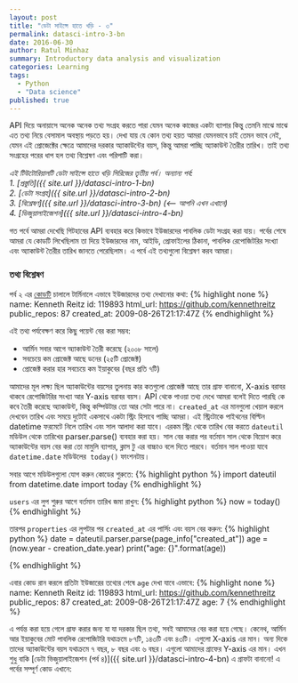 ```yaml
---
layout: post
title: "ডেটা সাইন্সে হাতে খড়ি - ৩"
permalink: datasci-intro-3-bn
date: 2016-06-30
author: Ratul Minhaz
summary: Introductory data analysis and visualization
categories: Learning
tags:
  - Python
  - "Data science"
published: true
---
```



API দিয়ে অনায়াসে অনেক অনেক তথ্য সংগ্রহ করতে পারা যেমন অনেক কাজের একটা ব্যাপার কিন্তু তেমনি মাঝে মাঝে এত তথ্য নিয়ে বেসামাল অবস্থায় পড়তে হয়। দেখা যায় যে কোন তথ্য হয়ত আমরা যেমনভাবে চাই তেমন ভাবে নেই, যেমন এই প্রোজেক্টের ক্ষেত্রে আমাদের দরকার অ্যাকাউন্টের বয়স, কিন্তু আমরা পাচ্ছি অ্যাকাউন্ট তৈরীর তারিখ। তাই তথ্য সংগ্রহের পরের ধাপ হল তথ্য বিশ্লেষণ এবং পরিপাটি করা।


*এই টিউটোরিয়ালটি ডেটা সাইন্সে হাতে খড়ি সিরিজের তৃতীয় পর্ব। অন্যান্য পর্ব:*<br>
*1. [প্রস্তুতি]({{ site.url }}/datasci-intro-1-bn)*<br>
*2. [ডেটা সংগ্রহ]({{ site.url }}/datasci-intro-2-bn)*<br>
*3. [বিশ্লেষণ]({{ site.url }}/datasci-intro-3-bn) (<-- আপনি এখন এখানে)*<br>
*4. [ভিজুয়ালাইজেশন]({{ site.url }}/datasci-intro-4-bn)*<br>


গত পর্বে আমরা দেখেছি গিটহাবের API ব্যবহার করে কিভাবে ইউজারদের পাবলিক ডেটা সংগ্রহ করা যায়। পর্বের শেষে আমরা যে কোডটি লিখেছিলাম তা দিয়ে ইউজারদের নাম, আইডি, প্রোফাইলের ঠিকানা, পাবলিক রেপোজিটরির সংখ্যা এবং অ্যাকাউন্ট তৈরীর তারিখ জানতে পেরেছিলাম। এ পর্বে এই তথ্যগুলো বিশ্লেষণ করব আমরা।


### তথ্য বিশ্লেষণ
পর্ব ২ এর [কোডটি](https://gist.github.com/mnzr/30fbd4e6fd3177a53f83) চালালে টার্মিনালে এভাবে ইউজারদের তথ্য দেখানোর কথা:
{% highlight none %}
name: Kenneth Reitz
id: 119893
html_url: https://github.com/kennethreitz
public_repos: 87
created_at: 2009-08-26T21:17:47Z
{% endhighlight %}


এই তথ্য পর্যবেক্ষণ করে কিছু পয়েন্ট বের করা সম্ভব:

* আর্মিন সবার আগে অ্যাকাউন্ট তৈরী করেছে (২০০৮ সালে)
* সবচেয়ে কম প্রোজেক্ট আছে ডনের (২৫টি প্রোজেক্ট)
* প্রোজেক্ট করার হার সবচেয়ে কম ইয়াকুবের (বছর প্রতি ৭টি)

আমাদের মূল লক্ষ্য ছিল অ্যাকাউন্টের বয়সের তুলনায় কার কতগুলো প্রোজেক্ট আছে তার গ্রাফ বানানো, X-axis বরাবর থাকবে রেপোজিটরির সংখ্যা আর Y-axis বরাবর বয়স। API থেকে পাওয়া তথ্য দেখে আমরা বলেই দিতে পারছি কে কবে তৈরী করেছে অ্যাকাউন্ট, কিন্তু কম্পিউটার তো আর সেটা পারে না। `created_at` এর মানগুলো খেয়াল করলে দেখবেন তারিখ এবং সময়ে দুটোই একসাথে একটা স্ট্রিং হিসাবে পাচ্ছি আমরা। এই স্ট্রিংটাকে পাইথনের বিল্টিন datetime ফরমেটে নিলে  তারিখ এবং সাল আলাদা করা যাবে। এরকম স্ট্রিং থেকে তারিখ বের করতে `dateutil` মডিউল থেকে তারিখের parser.parse() ব্যবহার করা হয়। সাল বের করার পর বর্তমান সাল থেকে বিয়োগ করে অ্যাকাউন্টের বয়স বের করা তো মামুলি ব্যাপার, ক্লাস টু এর বাচ্চাও বলে দিতে পারবে। বর্তমান সাল পাওয়া যাবে `datetime.date` মডিউলের ‍ `today()` ফাংশনটায়। 

সবার আগে মডিউলগুলো যোগ করুন কোডের শুরুতে:‌
{% highlight python %}
import dateutil
from datetime.date import today
{% endhighlight %}

`users` এর লুপ শুরুর আগে বর্তমান তারিখ জমা রাখুন:
{% highlight python %}
now = today()
{% endhighlight %}

তারপর `properties` এর লুপটার পর `created_at` এর পার্সিং এবং বয়স বের করুন:
{% highlight python %}
date = dateutil.parser.parse(page_info["created_at"])
age = (now.year - creation_date.year)
print("age: {}".format(age))

{% endhighlight %}

এবার কোড রান করলে প্রতিটা ইউজারের তথ্যের শেষে  `age` দেখা যাবে এভাবে:
{% highlight none %}
name: Kenneth Reitz
id: 119893
html_url: https://github.com/kennethreitz
public_repos: 87
created_at: 2009-08-26T21:17:47Z
age: 7
{% endhighlight %}

এ পর্যন্ত করা হয়ে গেলে গ্রাফ করার জন্য যা যা দরকার ছিল তথ্য, সবই আমাদের বের করা হয়ে গেছে। কেনেথ, আর্মিন আর ইয়াকুবের মোট পাবলিক রেপোজিটরি যথাক্রমে ৮৭টি, ১৪৩টি এবং ৪৩টি। এগুলো X-axis এর মান। অন্য দিকে তাদের অ্যাকাউন্টের বয়স যথাক্রমে ৭ বছর, ৮ বছর এবং ৬ বছর। এগুলো আমাদের গ্রাফের Y-axis এর মান। এখন শুধু বাকি [ডেটা ভিজুয়ালাইজেশন (পর্ব ৪)]({{ site.url }}/datasci-intro-4-bn) এ গ্রাফটা বানানো! এ পর্বের সম্পূর্ণ কোড এখানে:

<script src="https://gist.github.com/mnzr/0aa974967ded413f3a0213078620b741.js"></script>
